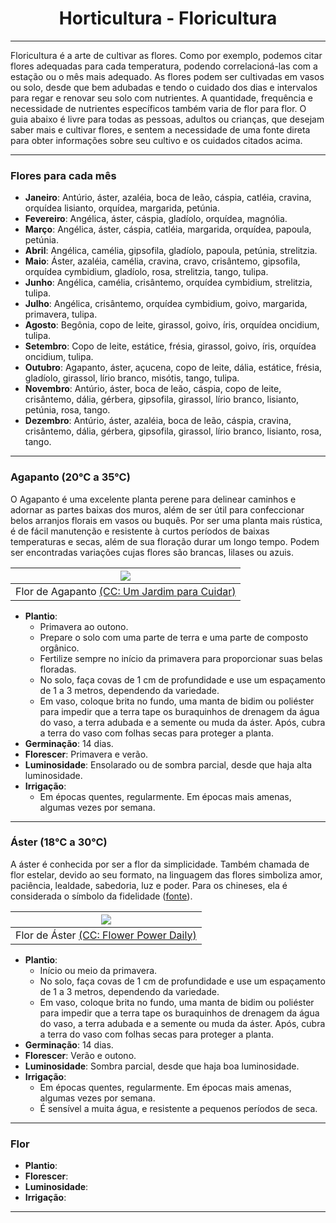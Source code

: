 <h1 align="center">Horticultura - Floricultura</h1>

---

Floricultura é a arte de cultivar as flores. Como por exemplo, podemos citar flores adequadas para cada temperatura, podendo correlacioná-las com a estação ou o mês mais adequado. As flores podem ser cultivadas em vasos ou solo, desde que bem adubadas e tendo o cuidado dos dias e intervalos para regar e renovar seu solo com nutrientes. A quantidade, frequência e necessidade de nutrientes específicos também varia de flor para flor. O guia abaixo é livre para todas as pessoas, adultos ou crianças, que desejam saber mais e cultivar flores, e sentem a necessidade de uma fonte direta para obter informações sobre seu cultivo e os cuidados citados acima.

---

### Flores para cada mês

- **Janeiro**: Antúrio, áster, azaléia, boca de leão, cáspia, catléia, cravina, orquídea lisianto, orquídea, margarida, petúnia.
- **Fevereiro**: Angélica, áster, cáspia, gladíolo, orquídea, magnólia.
- **Março**: Angélica, áster, cáspia, catléia, margarida, orquídea, papoula, petúnia.
- **Abril**: Angélica, camélia, gipsofila, gladíolo, papoula, petúnia, strelitzia.
- **Maio**: Áster, azaléia, camélia, cravina, cravo, crisântemo, gipsofila, orquídea cymbidium, gladíolo, rosa, strelitzia, tango, tulipa.
- **Junho**: Angélica, camélia, crisântemo, orquídea cymbidium, strelitzia, tulipa.
- **Julho**: Angélica, crisântemo, orquídea cymbidium, goivo, margarida, primavera, tulipa.
- **Agosto**: Begônia, copo de leite, girassol, goivo, íris, orquídea oncidium, tulipa.
- **Setembro**: Copo de leite, estátice, frésia, girassol, goivo, íris, orquídea oncidium, tulipa.
- **Outubro**: Agapanto, áster, açucena, copo de leite, dália, estátice, frésia, gladíolo, girassol, lírio branco, misótis, tango, tulipa.
- **Novembro**: Antúrio, áster, boca de leão, cáspia, copo de leite, crisântemo, dália, gérbera, gipsofila, girassol, lírio branco, lisianto, petúnia, rosa, tango.
- **Dezembro**: Antúrio, áster, azaléia, boca de leão, cáspia, cravina, crisântemo, dália, gérbera, gipsofila, girassol, lírio branco, lisianto, rosa, tango.

---

### Agapanto (20°C a 35°C)

O Agapanto é uma excelente planta perene para delinear caminhos e adornar as partes baixas dos muros, além de ser útil para confeccionar belos arranjos florais em vasos ou buquês. Por ser uma planta mais rústica, é de fácil manutenção e resistente à curtos períodos de baixas temperaturas e secas, além de sua floração durar um longo tempo. Podem ser encontradas variações cujas flores são brancas, lilases ou azuis.

<div class="grid30by70">
<div>

|                <img src="http://3.bp.blogspot.com/-jq8oGS5n5Bg/UVv_D15YfGI/AAAAAAAAJgY/d8rioX5r1QY/s1600/AGAPANTOS-5.jpg" />                |
| :-----------------------------------------------------------------------------------------------------------------------------------------: |
| Flor de Agapanto [(CC: Um Jardim para Cuidar)](http://umjardimparacuidar.blogspot.com/2013/04/uma-flor-indispensavel-ao-seu-jardim-no.html) |

</div>
<div>

- **Plantio**:
  - Primavera ao outono.
  - Prepare o solo com uma parte de terra e uma parte de composto orgânico.
  - Fertilize sempre no início da primavera para proporcionar suas belas floradas.
  - No solo, faça covas de 1 cm de profundidade e use um espaçamento de 1 a 3 metros, dependendo da variedade.
  - Em vaso, coloque brita no fundo, uma manta de bidim ou poliéster para impedir que a terra tape os buraquinhos de drenagem da água do vaso, a terra adubada e a semente ou muda da áster. Após, cubra a terra do vaso com folhas secas para proteger a planta.
- **Germinação**: 14 dias.
- **Florescer**: Primavera e verão.
- **Luminosidade**: Ensolarado ou de sombra parcial, desde que haja alta luminosidade.
- **Irrigação**:
  - Em épocas quentes, regularmente. Em épocas mais amenas, algumas vezes por semana.

</div>
</div>

---

### Áster (18°C a 30°C)

A áster é conhecida por ser a flor da simplicidade. Também chamada de flor estelar, devido ao seu formato, na linguagem das flores simboliza amor, paciência, lealdade, sabedoria, luz e poder. Para os chineses, ela é considerada o símbolo da fidelidade ([fonte](https://www.greenme.com.br/morar/como-plantar/70058-aster-a-flor-da-simplicidade-e-outros-significados-como-plantar/)).

<div class="grid30by70">
<div>

|     <img src="https://flowerpowerdaily.com/wp-content/uploads/2020/09/asters-931622_1280.jpg" />      |
| :---------------------------------------------------------------------------------------------------: |
| Flor de Áster [(CC: Flower Power Daily)](https://flowerpowerdaily.com/aster-the-flower-of-september/) |

</div>
<div>

- **Plantio**:
  - Início ou meio da primavera.
  - No solo, faça covas de 1 cm de profundidade e use um espaçamento de 1 a 3 metros, dependendo da variedade.
  - Em vaso, coloque brita no fundo, uma manta de bidim ou poliéster para impedir que a terra tape os buraquinhos de drenagem da água do vaso, a terra adubada e a semente ou muda da áster. Após, cubra a terra do vaso com folhas secas para proteger a planta.
- **Germinação**: 14 dias.
- **Florescer**: Verão e outono.
- **Luminosidade**: Sombra parcial, desde que haja boa luminosidade.
- **Irrigação**:
  - Em épocas quentes, regularmente. Em épocas mais amenas, algumas vezes por semana.
  - É sensível a muita água, e resistente a pequenos períodos de seca.

</div>
</div>

---

### Flor

- **Plantio**:
- **Florescer**:
- **Luminosidade**:
- **Irrigação**:

---
